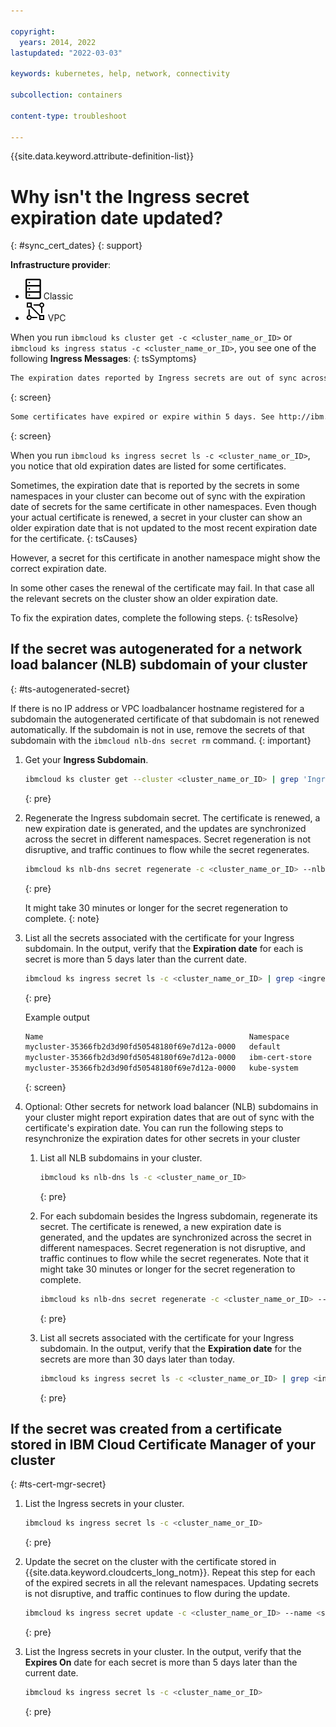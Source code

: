```yaml
---

copyright: 
  years: 2014, 2022
lastupdated: "2022-03-03"

keywords: kubernetes, help, network, connectivity

subcollection: containers

content-type: troubleshoot

---
```


{{site.data.keyword.attribute-definition-list}}


# Why isn't the Ingress secret expiration date updated?
{: #sync_cert_dates}
{: support}

**Infrastructure provider**:
* ![Classic infrastructure provider icon.](images/icon-classic-2.svg) Classic
* ![VPC infrastructure provider icon.](images/icon-vpc-2.svg) VPC


When you run `ibmcloud ks cluster get -c <cluster_name_or_ID>` or `ibmcloud ks ingress status -c <cluster_name_or_ID>`, you see one of the following **Ingress Messages**:
{: tsSymptoms}

```sh
The expiration dates reported by Ingress secrets are out of sync across namespaces. To resynchronize the expiration dates, see http://ibm.biz/ingress-secret-sync
```
{: screen}

```sh
Some certificates have expired or expire within 5 days. See http://ibm.biz/ingress-secret-sync
```
{: screen}

When you run `ibmcloud ks ingress secret ls -c <cluster_name_or_ID>`, you notice that old expiration dates are listed for some certificates.

Sometimes, the expiration date that is reported by the secrets in some namespaces in your cluster can become out of sync with the expiration date of secrets for the same certificate in other namespaces. Even though your actual certificate is renewed, a secret in your cluster can show an older expiration date that is not updated to the most recent expiration date for the certificate.
{: tsCauses}

However, a secret for this certificate in another namespace might show the correct expiration date.

In some other cases the renewal of the certificate may fail. In that case all the relevant secrets on the cluster show an older expiration date.


To fix the expiration dates, complete the following steps.
{: tsResolve}

## If the secret was autogenerated for a network load balancer (NLB) subdomain of your cluster
{: #ts-autogenerated-secret}

If there is no IP address or VPC loadbalancer hostname registered for a subdomain the autogenerated certificate of that subdomain is not renewed automatically. If the subdomain is not in use, remove the secrets of that subdomain with the `ibmcloud nlb-dns secret rm` command.
{: important}

1. Get your **Ingress Subdomain**.
    ```sh
    ibmcloud ks cluster get --cluster <cluster_name_or_ID> | grep 'Ingress Subdomain'
    ```
    {: pre}

2. Regenerate the Ingress subdomain secret. The certificate is renewed, a new expiration date is generated, and the updates are synchronized across the secret in different namespaces. Secret regeneration is not disruptive, and traffic continues to flow while the secret regenerates.
    ```sh
    ibmcloud ks nlb-dns secret regenerate -c <cluster_name_or_ID> --nlb-subdomain <ingress_subdomain>
    ```
    {: pre}

    It might take 30 minutes or longer for the secret regeneration to complete.
    {: note}

3. List all the secrets associated with the certificate for your Ingress subdomain. In the output, verify that the **Expiration date** for each is secret is more than 5 days later than the current date.
    ```sh
    ibmcloud ks ingress secret ls -c <cluster_name_or_ID> | grep <ingress_subdomain>
    ```
    {: pre}

    Example output

    ```sh
    Name                                              Namespace        CRN                                                                                                                                                           Expires On                 Domain                                                                                  Status
    mycluster-35366fb2d3d90fd50548180f69e7d12a-0000   default          crn:v1:bluemix:public:cloudcerts:eu-de:a/6ef045fd2b43266cfe8e6388dd2ec098:4ebc1d51-8a74-4675-8c4c-b2922ceba2d4:certificate:70f08c8a0fc1eed1f147b28443ba6dcd   2020-12-10T18:00:58+0000   mycluster-35366fb2d3d90fd50548180f69e7d12a-0000.eu-de.containers.appdomain.cloud     created
    mycluster-35366fb2d3d90fd50548180f69e7d12a-0000   ibm-cert-store   crn:v1:bluemix:public:cloudcerts:eu-de:a/6ef045fd2b43266cfe8e6388dd2ec098:4ebc1d51-8a74-4675-8c4c-b2922ceba2d4:certificate:70f08c8a0fc1eed1f147b28443ba6dcd   2020-12-10T18:00:58+0000   *.mycluster-35366fb2d3d90fd50548180f69e7d12a-0000.eu-de.containers.appdomain.cloud   created
    mycluster-35366fb2d3d90fd50548180f69e7d12a-0000   kube-system      crn:v1:bluemix:public:cloudcerts:eu-de:a/6ef045fd2b43266cfe8e6388dd2ec098:4ebc1d51-8a74-4675-8c4c-b2922ceba2d4:certificate:70f08c8a0fc1eed1f147b28443ba6dcd   2020-12-10T18:00:58+0000   *.mycluster-35366fb2d3d90fd50548180f69e7d12a-0000.eu-de.containers.appdomain.cloud   created
    ```
    {: screen}

4. Optional: Other secrets for network load balancer (NLB) subdomains in your cluster might report expiration dates that are out of sync with the certificate's expiration date. You can run the following steps to resynchronize the expiration dates for other secrets in your cluster

    1. List all NLB subdomains in your cluster.
        ```sh
        ibmcloud ks nlb-dns ls -c <cluster_name_or_ID>
        ```
        {: pre}

    2. For each subdomain besides the Ingress subdomain, regenerate its secret. The certificate is renewed, a new expiration date is generated, and the updates are synchronized across the secret in different namespaces. Secret regeneration is not disruptive, and traffic continues to flow while the secret regenerates. Note that it might take 30 minutes or longer for the secret regeneration to complete.
        ```sh
        ibmcloud ks nlb-dns secret regenerate -c <cluster_name_or_ID> --nlb-subdomain <NLB_DNS_subdomain>
        ```
        {: pre}

    3. List all secrets associated with the certificate for your Ingress subdomain. In the output, verify that the **Expiration date** for the secrets are more than 30 days later than today.
        ```sh
        ibmcloud ks ingress secret ls -c <cluster_name_or_ID> | grep <ingress_subdomain>
        ```
        {: pre}

## If the secret was created from a certificate stored in IBM Cloud Certificate Manager of your cluster
{: #ts-cert-mgr-secret}

1. List the Ingress secrets in your cluster.
    ```sh
    ibmcloud ks ingress secret ls -c <cluster_name_or_ID>
    ```
    {: pre}


2. Update the secret on the cluster with the certificate stored in {{site.data.keyword.cloudcerts_long_notm}}. Repeat this step for each of the expired secrets in all the relevant namespaces. Updating secrets is not disruptive, and traffic continues to flow during the update.
    ```sh
    ibmcloud ks ingress secret update -c <cluster_name_or_ID> --name <secret_name> -n <secret_namespace> --cert-crn <certificate_crn>
    ```
    {: pre}


3. List the Ingress secrets in your cluster. In the output, verify that the **Expires On** date for each secret is more than 5 days later than the current date.
    ```sh
    ibmcloud ks ingress secret ls -c <cluster_name_or_ID>
    ```
    {: pre}
    
    
    
